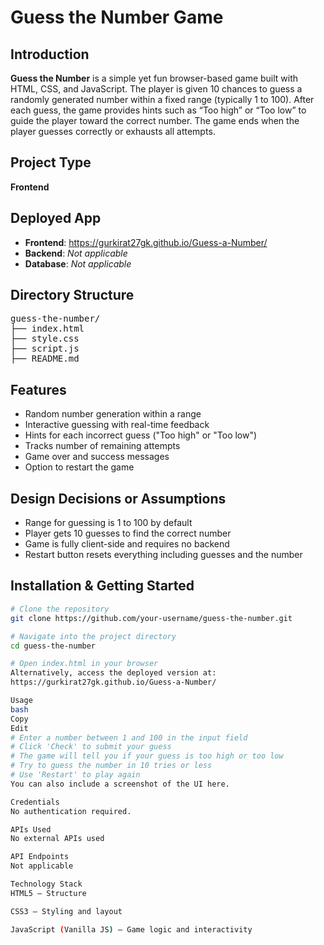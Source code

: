 # Guess the Number Game

## Introduction
**Guess the Number** is a simple yet fun browser-based game built with HTML, CSS, and JavaScript. The player is given 10 chances to guess a randomly generated number within a fixed range (typically 1 to 100). After each guess, the game provides hints such as “Too high” or “Too low” to guide the player toward the correct number. The game ends when the player guesses correctly or exhausts all attempts.

## Project Type
**Frontend**

## Deployed App
- **Frontend**: https://gurkirat27gk.github.io/Guess-a-Number/
- **Backend**: _Not applicable_
- **Database**: _Not applicable_

## Directory Structure

<pre>
guess-the-number/
├── index.html
├── style.css
├── script.js
├── README.md
</pre>

## Features

- Random number generation within a range
- Interactive guessing with real-time feedback
- Hints for each incorrect guess ("Too high" or "Too low")
- Tracks number of remaining attempts
- Game over and success messages
- Option to restart the game

## Design Decisions or Assumptions

- Range for guessing is 1 to 100 by default
- Player gets 10 guesses to find the correct number
- Game is fully client-side and requires no backend
- Restart button resets everything including guesses and the number

## Installation & Getting Started

```bash
# Clone the repository
git clone https://github.com/your-username/guess-the-number.git

# Navigate into the project directory
cd guess-the-number

# Open index.html in your browser
Alternatively, access the deployed version at:
https://gurkirat27gk.github.io/Guess-a-Number/

Usage
bash
Copy
Edit
# Enter a number between 1 and 100 in the input field
# Click 'Check' to submit your guess
# The game will tell you if your guess is too high or too low
# Try to guess the number in 10 tries or less
# Use 'Restart' to play again
You can also include a screenshot of the UI here.

Credentials
No authentication required.

APIs Used
No external APIs used

API Endpoints
Not applicable

Technology Stack
HTML5 – Structure

CSS3 – Styling and layout

JavaScript (Vanilla JS) – Game logic and interactivity
